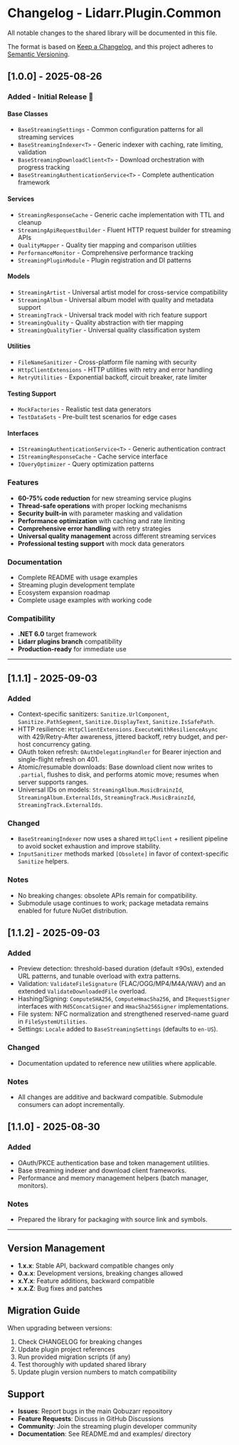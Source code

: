 # Changelog - Lidarr.Plugin.Common

All notable changes to the shared library will be documented in this file.

The format is based on [Keep a Changelog](https://keepachangelog.com/en/1.0.0/),
and this project adheres to [Semantic Versioning](https://semver.org/spec/v2.0.0.html).

## [1.0.0] - 2025-08-26

### Added - Initial Release 🎉

#### Base Classes
- `BaseStreamingSettings` - Common configuration patterns for all streaming services
- `BaseStreamingIndexer<T>` - Generic indexer with caching, rate limiting, validation
- `BaseStreamingDownloadClient<T>` - Download orchestration with progress tracking
- `BaseStreamingAuthenticationService<T>` - Complete authentication framework

#### Services
- `StreamingResponseCache` - Generic cache implementation with TTL and cleanup
- `StreamingApiRequestBuilder` - Fluent HTTP request builder for streaming APIs
- `QualityMapper` - Quality tier mapping and comparison utilities
- `PerformanceMonitor` - Comprehensive performance tracking
- `StreamingPluginModule` - Plugin registration and DI patterns

#### Models
- `StreamingArtist` - Universal artist model for cross-service compatibility
- `StreamingAlbum` - Universal album model with quality and metadata support
- `StreamingTrack` - Universal track model with rich feature support
- `StreamingQuality` - Quality abstraction with tier mapping
- `StreamingQualityTier` - Universal quality classification system

#### Utilities
- `FileNameSanitizer` - Cross-platform file naming with security
- `HttpClientExtensions` - HTTP utilities with retry and error handling
- `RetryUtilities` - Exponential backoff, circuit breaker, rate limiter

#### Testing Support
- `MockFactories` - Realistic test data generators
- `TestDataSets` - Pre-built test scenarios for edge cases

#### Interfaces
- `IStreamingAuthenticationService<T>` - Generic authentication contract
- `IStreamingResponseCache` - Cache service interface
- `IQueryOptimizer` - Query optimization patterns

### Features
- **60-75% code reduction** for new streaming service plugins
- **Thread-safe operations** with proper locking mechanisms
- **Security built-in** with parameter masking and validation
- **Performance optimization** with caching and rate limiting
- **Comprehensive error handling** with retry strategies
- **Universal quality management** across different streaming services
- **Professional testing support** with mock data generators

### Documentation
- Complete README with usage examples
- Streaming plugin development template
- Ecosystem expansion roadmap
- Complete usage examples with working code

### Compatibility
- **.NET 6.0** target framework
- **Lidarr plugins branch** compatibility
- **Production-ready** for immediate use

---

## [1.1.1] - 2025-09-03

### Added
- Context-specific sanitizers: `Sanitize.UrlComponent`, `Sanitize.PathSegment`, `Sanitize.DisplayText`, `Sanitize.IsSafePath`.
- HTTP resilience: `HttpClientExtensions.ExecuteWithResilienceAsync` with 429/Retry-After awareness, jittered backoff, retry budget, and per-host concurrency gating.
- OAuth token refresh: `OAuthDelegatingHandler` for Bearer injection and single-flight refresh on 401.
- Atomic/resumable downloads: Base download client now writes to `.partial`, flushes to disk, and performs atomic move; resumes when server supports ranges.
- Universal IDs on models: `StreamingAlbum.MusicBrainzId`, `StreamingAlbum.ExternalIds`, `StreamingTrack.MusicBrainzId`, `StreamingTrack.ExternalIds`.

### Changed
- `BaseStreamingIndexer` now uses a shared `HttpClient` + resilient pipeline to avoid socket exhaustion and improve stability.
- `InputSanitizer` methods marked `[Obsolete]` in favor of context-specific `Sanitize` helpers.

### Notes
- No breaking changes: obsolete APIs remain for compatibility.
- Submodule usage continues to work; package metadata remains enabled for future NuGet distribution.

## [1.1.2] - 2025-09-03

### Added
- Preview detection: threshold-based duration (default ≤90s), extended URL patterns, and tunable overload with extra patterns.
- Validation: `ValidateFileSignature` (FLAC/OGG/MP4/M4A/WAV) and an extended `ValidateDownloadedFile` overload.
- Hashing/Signing: `ComputeSHA256`, `ComputeHmacSha256`, and `IRequestSigner` interfaces with `Md5ConcatSigner` and `HmacSha256Signer` implementations.
- File system: NFC normalization and strengthened reserved-name guard in `FileSystemUtilities`.
- Settings: `Locale` added to `BaseStreamingSettings` (defaults to `en-US`).

### Changed
- Documentation updated to reference new utilities where applicable.

### Notes
- All changes are additive and backward compatible. Submodule consumers can adopt incrementally.

## [1.1.0] - 2025-08-30

### Added
- OAuth/PKCE authentication base and token management utilities.
- Base streaming indexer and download client frameworks.
- Performance and memory management helpers (batch manager, monitors).

### Notes
- Prepared the library for packaging with source link and symbols.

---

## Version Management

- **1.x.x**: Stable API, backward compatible changes only
- **0.x.x**: Development versions, breaking changes allowed
- **x.Y.x**: Feature additions, backward compatible
- **x.x.Z**: Bug fixes and patches

## Migration Guide

When upgrading between versions:
1. Check CHANGELOG for breaking changes
2. Update plugin project references
3. Run provided migration scripts (if any)
4. Test thoroughly with updated shared library
5. Update plugin version numbers to match compatibility

## Support

- **Issues**: Report bugs in the main Qobuzarr repository
- **Feature Requests**: Discuss in GitHub Discussions
- **Community**: Join the streaming plugin developer community
- **Documentation**: See README.md and examples/ directory
